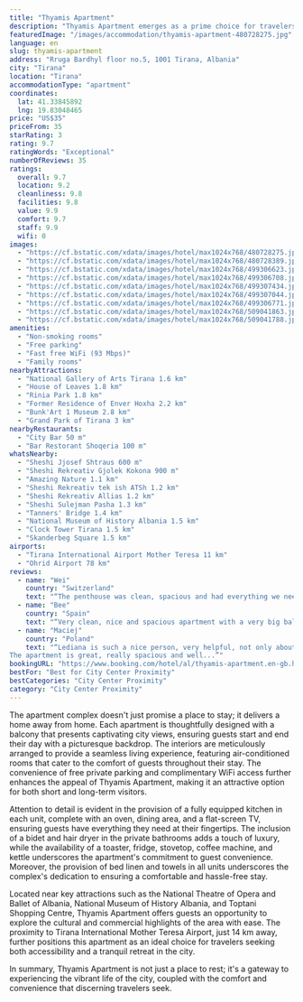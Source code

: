 ```yaml
---
title: "Thyamis Apartment"
description: "Thyamis Apartment emerges as a prime choice for travelers seeking a blend of comfort and convenience in the heart of the city."
featuredImage: "/images/accommodation/thyamis-apartment-480728275.jpg"
language: en
slug: thyamis-apartment
address: "Rruga Bardhyl floor no.5, 1001 Tirana, Albania"
city: "Tirana"
location: "Tirana"
accommodationType: "apartment"
coordinates:
  lat: 41.33845892
  lng: 19.83048465
price: "US$35"
priceFrom: 35
starRating: 3
rating: 9.7
ratingWords: "Exceptional"
numberOfReviews: 35
ratings:
  overall: 9.7
  location: 9.2
  cleanliness: 9.8
  facilities: 9.8
  value: 9.9
  comfort: 9.7
  staff: 9.9
  wifi: 0
images:
  - "https://cf.bstatic.com/xdata/images/hotel/max1024x768/480728275.jpg?k=a7ef0005470139726150f5b2ca16e63bc0b1450de45fcceadf586ae1d27137b9&o=&hp=1"
  - "https://cf.bstatic.com/xdata/images/hotel/max1024x768/480728389.jpg?k=54badab85b04f04878f1924a8f91b6f8457defb920f94803f22cbc16b86f87ee&o=&hp=1"
  - "https://cf.bstatic.com/xdata/images/hotel/max1024x768/499306623.jpg?k=ef162f3d21f15d6989187ca52e99a4f3575f46516f8087bb961eecab6ae741cf&o=&hp=1"
  - "https://cf.bstatic.com/xdata/images/hotel/max1024x768/499306708.jpg?k=eeac1c51e8ad242f04f04e49f17ac1741d9677ec0363e11796b96eee5e9fd563&o=&hp=1"
  - "https://cf.bstatic.com/xdata/images/hotel/max1024x768/499307434.jpg?k=6a7f39f03f6c9cf6f659739ae8672e78d849c489511d7633930e4b6be7cf9bbb&o=&hp=1"
  - "https://cf.bstatic.com/xdata/images/hotel/max1024x768/499307044.jpg?k=5e2fbc3b147090f7c64a1ba14f4111729c1febaad4531ffdf2e90df0238627c6&o=&hp=1"
  - "https://cf.bstatic.com/xdata/images/hotel/max1024x768/499306771.jpg?k=931d0862c0601e42f66f58d73cfbc7d185e3692753e1bda7220236a29a91b8b8&o=&hp=1"
  - "https://cf.bstatic.com/xdata/images/hotel/max1024x768/509041863.jpg?k=8974c134c6b77ebdfbd3a23ea03734f03ffe096cba7be8cd2ca3b9170e39cbe2&o=&hp=1"
  - "https://cf.bstatic.com/xdata/images/hotel/max1024x768/509041788.jpg?k=36e18e920e3f3758e4bddf0a912eadd91b1b1003c9fa0f7f3f4abc10ffa5ccae&o=&hp=1"
amenities:
  - "Non-smoking rooms"
  - "Free parking"
  - "Fast free WiFi (93 Mbps)"
  - "Family rooms"
nearbyAttractions:
  - "National Gallery of Arts Tirana 1.6 km"
  - "House of Leaves 1.8 km"
  - "Rinia Park 1.8 km"
  - "Former Residence of Enver Hoxha 2.2 km"
  - "Bunk'Art 1 Museum 2.8 km"
  - "Grand Park of Tirana 3 km"
nearbyRestaurants:
  - "City Bar 50 m"
  - "Bar Restorant Shoqeria 100 m"
whatsNearby:
  - "Sheshi Jjosef Shtraus 600 m"
  - "Sheshi Rekreativ Gjolek Kokona 900 m"
  - "Amazing Nature 1.1 km"
  - "Sheshi Rekreativ tek ish ATSh 1.2 km"
  - "Sheshi Rekreativ Allias 1.2 km"
  - "Sheshi Sulejman Pasha 1.3 km"
  - "Tanners' Bridge 1.4 km"
  - "National Museum of History Albania 1.5 km"
  - "Clock Tower Tirana 1.5 km"
  - "Skanderbeg Square 1.5 km"
airports:
  - "Tirana International Airport Mother Teresa 11 km"
  - "Ohrid Airport 78 km"
reviews:
  - name: "Wei"
    country: "Switzerland"
    text: "“The penthouse was clean, spacious and had everything we needed. The space was just as advertised in the pictures.”"
  - name: "Bee"
    country: "Spain"
    text: "“Very clean, nice and spacious apartment with a very big balcony area with the city view. The host is friendly and helpful. The private parking is also a nice plus because it's not easy to find a public parking along the street. It's also walkable...”"
  - name: "Maciej"
    country: "Poland"
    text: "“Lediana is such a nice person, very helpful, not only about the apartment - even if I wanted to get informations about the city or how to get to any place, she was always answering my questions.
The apartment is great, really spacious and well...”"
bookingURL: "https://www.booking.com/hotel/al/thyamis-apartment.en-gb.html?aid=8035640"
bestFor: "Best for City Center Proximity"
bestCategories: "City Center Proximity"
category: "City Center Proximity"
---
```


The apartment complex doesn't just promise a place to stay; it delivers a home away from home. Each apartment is thoughtfully designed with a balcony that presents captivating city views, ensuring guests start and end their day with a picturesque backdrop. The interiors are meticulously arranged to provide a seamless living experience, featuring air-conditioned rooms that cater to the comfort of guests throughout their stay. The convenience of free private parking and complimentary WiFi access further enhances the appeal of Thyamis Apartment, making it an attractive option for both short and long-term visitors.

Attention to detail is evident in the provision of a fully equipped kitchen in each unit, complete with an oven, dining area, and a flat-screen TV, ensuring guests have everything they need at their fingertips. The inclusion of a bidet and hair dryer in the private bathrooms adds a touch of luxury, while the availability of a toaster, fridge, stovetop, coffee machine, and kettle underscores the apartment's commitment to guest convenience. Moreover, the provision of bed linen and towels in all units underscores the complex's dedication to ensuring a comfortable and hassle-free stay.

Located near key attractions such as the National Theatre of Opera and Ballet of Albania, National Museum of History Albania, and Toptani Shopping Centre, Thyamis Apartment offers guests an opportunity to explore the cultural and commercial highlights of the area with ease. The proximity to Tirana International Mother Teresa Airport, just 14 km away, further positions this apartment as an ideal choice for travelers seeking both accessibility and a tranquil retreat in the city.

In summary, Thyamis Apartment is not just a place to rest; it's a gateway to experiencing the vibrant life of the city, coupled with the comfort and convenience that discerning travelers seek.